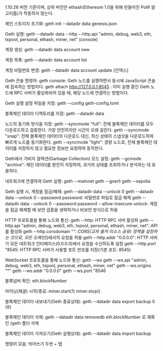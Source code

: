 1.10.26 버전 기준이며, 상위 버전은 ethash(Ethereum 1.0을 위해 만들어진 PoW 알고리즘)가 작동하지 않는다.

체인 스토리지 초기화: 
    geth init --datadir data genesis.json

Geth 실행: 
    geth --datadir data --http --http.api "admin, debug, web3, eth, txpool, personal, ethash, miner, net" (console)

계정 생성: 
    geth --datadir data account new 

계정 목록: 
    geth --datadir data account list

계정 비밀번호 변경: 
    geth --datadir data account update {인덱스}

Geth 콘솔 명령어: 
    geth console: Geth 노드를 실행하면서 동시에 JavaScript 콘솔에 접속하는 방법이다.
    geth attach http://127.0.0.1:8545 : 이미 실행 중인 Geth 노드에 RPC 서버가 활성화되어 있을 때, 해당 노드에 연결하는 방법이다.

Geth 실행 설정 파일을 지정:
    geth --config geth-config.toml

블록체인 데이터 디렉토리를 지정:
    geth --datadir data

노드의 동기화 방식을 지정:
    geth --syncmode "full": 전체 블록체인 데이터를 모두 다운로드하고 검증한다. 가장 안전하지만 시간이 오래 걸린다.
    geth --syncmode "snap": 전체 블록체인 데이터의 다운로드 대신, 최신 상태의 스냅샷을 다운로드하여 빠르게 노드를 동기화한다.
    geth --syncmode "light": 경량 노드로, 전체 블록체인 데이터를 저장하지 않고 필요한 정보만 요청하여 동작한다.

Geth에서 가비지 컬렉션(Garbage Collection) 모드 설정:
    geth --gcmode "archive": 체인 데이터를 완전히 저장하여, 과거의 상태를 조회하거나 분석하는 데 유용하다.

네트워크에 연결하여 Geth 실행:
    geth --mainnet
    geth --goerli
    geth --sepolia

Geth 실행 시, 계정을 잠금/해제:
    geth --datadir data --unlock 0 
    geth --datadir data --unlock 0 --password password: 비밀번호 파일로 잠금 해제
    geth --datadir data --unlock 0 --password password --allow-insecure-unlock: 계정을 잠금 해제할 때 보안 검증을 생략하거나 비보안 방식으로 허용

HTTP 프로토콜을 통해 노드와 통신:
    geth --http: HTTP RPC 서버 활성화
    geth --http.api "admin, debug, web3, eth, txpool, personal, ethash, miner, net": API를 활성화
    geth --http.corsdomain "*": CORS(교차 출처 리소스 공유) 정책을 설정하는 것으로, 모든 도메인(*)에서의 요청을 허용
    geth --http.addr "0.0.0.0": HTTP 서버가 모든 네트워크 인터페이스(0.0.0.0)에서 요청을 수신하도록 설정
    geth --http.port "8545: HTTP RPC 서버가 사용할 포트 번호를 지정(기본 포트: 8545)

WebSocket 프로토콜을 통해 노드와 통신:
    geth --ws
    geth --ws.api "admin, debug, web3, eth, txpool, personal, ethash, miner, net"
    geth --ws.origins "*"
    geth --ws.addr "0.0.0.0"
    geth --ws.port "8546

블록넘버 확인:
    eth.blockNumber

마이닝(채굴) 시작/종료:
    miner.start(1)
    miner.stop()

블록체인 데이터 내보내기(Geth 종료상태):
    geth --datadir data export backup 0 {8}

블록체인 데이터 삭제:
    geth --datadir data removedb
    eth.blockNumber 로 재확인
    /geth 폴더 삭제

블록체인 데이터 가져오기(Geth 실행상태):
    geth --datadir data import backup

명령어 모음:
    띄어쓰기 두번 + 탭
